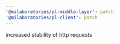 ```yaml
---
'@milaboratories/pl-middle-layer': patch
'@milaboratories/pl-client': patch
---
```


increased stability of http requests
